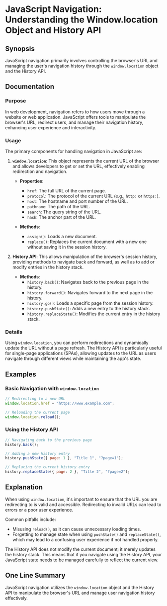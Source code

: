 <!--
Meta Description: # JavaScript Navigation: Understanding the Window.location Object and History API ## Synopsis JavaScript navigation primarily involves controlling the...
Meta Keywords: history, url, page, navigation, window
-->

# JavaScript Navigation: Understanding the Window.location Object and History API

## Synopsis
JavaScript navigation primarily involves controlling the browser's URL and managing the user's navigation history through the `window.location` object and the History API.

## Documentation

### Purpose
In web development, navigation refers to how users move through a website or web application. JavaScript offers tools to manipulate the browser's URL, redirect users, and manage their navigation history, enhancing user experience and interactivity.

### Usage
The primary components for handling navigation in JavaScript are:

1. **`window.location`**: This object represents the current URL of the browser and allows developers to get or set the URL, effectively enabling redirection and navigation.
   
   - **Properties**:
     - `href`: The full URL of the current page.
     - `protocol`: The protocol of the current URL (e.g., `http:` or `https:`).
     - `host`: The hostname and port number of the URL.
     - `pathname`: The path of the URL.
     - `search`: The query string of the URL.
     - `hash`: The anchor part of the URL.

   - **Methods**:
     - `assign()`: Loads a new document.
     - `replace()`: Replaces the current document with a new one without saving it in the session history.

2. **History API**: This allows manipulation of the browser's session history, providing methods to navigate back and forward, as well as to add or modify entries in the history stack.

   - **Methods**:
     - `history.back()`: Navigates back to the previous page in the history.
     - `history.forward()`: Navigates forward to the next page in the history.
     - `history.go()`: Loads a specific page from the session history.
     - `history.pushState()`: Adds a new entry to the history stack.
     - `history.replaceState()`: Modifies the current entry in the history stack.

### Details
Using `window.location`, you can perform redirections and dynamically update the URL without a page refresh. The History API is particularly useful for single-page applications (SPAs), allowing updates to the URL as users navigate through different views while maintaining the app's state.

## Examples

### Basic Navigation with `window.location`

```javascript
// Redirecting to a new URL
window.location.href = "https://www.example.com";

// Reloading the current page
window.location.reload();
```

### Using the History API

```javascript
// Navigating back to the previous page
history.back();

// Adding a new history entry
history.pushState({ page: 1 }, "Title 1", "?page=1");

// Replacing the current history entry
history.replaceState({ page: 2 }, "Title 2", "?page=2");
```

## Explanation
When using `window.location`, it's important to ensure that the URL you are redirecting to is valid and accessible. Redirecting to invalid URLs can lead to errors or a poor user experience. 

Common pitfalls include:
- Misusing `reload()`, as it can cause unnecessary loading times.
- Forgetting to manage state when using `pushState()` and `replaceState()`, which may lead to a confusing user experience if not handled properly.

The History API does not modify the current document; it merely updates the history stack. This means that if you navigate using the History API, your JavaScript state needs to be managed carefully to reflect the current view.

## One Line Summary
JavaScript navigation utilizes the `window.location` object and the History API to manipulate the browser's URL and manage user navigation history effectively.